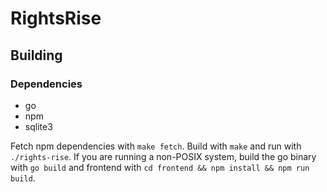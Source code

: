 # RightsRise

## Building

### Dependencies
- go
- npm
- sqlite3

Fetch npm dependencies with `make fetch`. Build with `make` and run with `./rights-rise`. If you are running a non-POSIX system, build the go binary with `go build` and frontend with `cd frontend && npm install && npm run build`.
